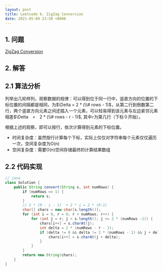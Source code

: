```yaml
---
layout: post
title: Leetcode 6. ZigZag Conversion
date: 2021-05-09 23:50 +0800
---
```

## 1. 问题

[ZigZag Conversion](https://leetcode.com/problems/zigzag-conversion/)

## 2. 解答

## 2.1 算法分析

列举出几轮样列，观察数据的规律：可以得到位于同一行中，竖直方向的位置的下标位置的间隔都是相同，为$\Delta = 2 * (\\# rows - 1)$，从第二行到倒数第二行，两个竖直方向元素之间还插入一个元素，可以轻易得到该元素与左边紧邻元素相差$\Delta　=　2 * (\\# rows - r - 1)$, 其中`r`为第几行（下标０开始）。

根据上述的观察，即可以按行，依次计算得到元素的下标位置。

- 时间复杂度：虽然按行计算每个下标，实际上仅仅对字符串每个元素仅仅遍历一次，空间复杂度为O(n)
- 空间复杂度：需要O(n)空间存储最终的计算结果数组

## 2.2 代码实现
```java
// java
class Solution {
    public String convert(String s, int numRows) {
        if (numRows == 1) {
            return s;
        }
        // 2 * (R - i - 1)  + 2 * i = 2 * (R-1)
        char[] chars = new char[s.length()];
        for (int i = 0, r = 0; r < numRows; r++) {
            for (int j = r; j < s.length(); j += 2 * (numRows -1)) {
                chars[i++] = s.charAt(j);
                int delta = 2 * (numRows - r - 1);
                if (delta != 0 && delta != 2 * (numRows - 1) && j + delta < s.length()) {
                    chars[i++] = s.charAt(j + delta);
                }
            }
        }
        return new String(chars);
    }
}

```